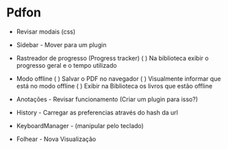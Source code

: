 # Pdfon

- Revisar modais (css)
- Sidebar - Mover para um plugin

- Rastreador de progresso (Progress tracker)
  ( ) Na biblioteca exibir o progresso geral e o tempo utilizado

- Modo offline
  ( ) Salvar o PDF no navegador
  ( ) Visualmente informar que está no modo offline
  ( ) Exibir na Biblioteca os livros que estão offline

- Anotações - Revisar funcionamento (Criar um plugin para isso?)
- History - Carregar as preferencias através do hash da url
- KeyboardManager - (manipular pelo teclado)
- Folhear - Nova Visualização
